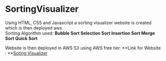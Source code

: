 # SortingVisualizer
Using HTML, CSS and Javascript a sorting visualizer website is created which is then deployed aws <br />
Sorting Algorithm used:
**Bubble Sort
Selection Sort
Insertion Sort
Merge Sort
Quick Sort**

Website is then deployed in AWS S3 using AWS free tier.
**Link for Website  : **[Soting Visualizer](http://sortingvisualizer.s3-website-us-east-1.amazonaws.com/)
